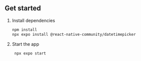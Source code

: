 ## Get started

1. Install dependencies

   ```bash
   npm install
   npx expo install @react-native-community/datetimepicker
   ```

2. Start the app

   ```bash
    npx expo start
   ```
